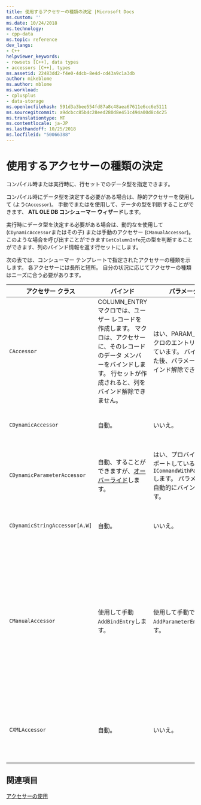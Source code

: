 ```yaml
---
title: 使用するアクセサーの種類の決定 |Microsoft Docs
ms.custom: ''
ms.date: 10/24/2018
ms.technology:
- cpp-data
ms.topic: reference
dev_langs:
- C++
helpviewer_keywords:
- rowsets [C++], data types
- accessors [C++], types
ms.assetid: 22483dd2-f4e0-4dcb-8e4d-cd43a9c1a3db
author: mikeblome
ms.author: mblome
ms.workload:
- cplusplus
- data-storage
ms.openlocfilehash: 591d3a3bee554fd87a8c48aea67611e6cc6e5111
ms.sourcegitcommit: a9dcbcc85b4c28eed280d8e451c494a00d8c4c25
ms.translationtype: MT
ms.contentlocale: ja-JP
ms.lasthandoff: 10/25/2018
ms.locfileid: "50066388"
---
```

# <a name="determining-which-type-of-accessor-to-use"></a>使用するアクセサーの種類の決定

コンパイル時または実行時に、行セットでのデータ型を指定できます。

コンパイル時にデータ型を決定する必要がある場合は、静的アクセサーを使用して (よう`CAccessor`)。 手動でまたはを使用して、データの型を判断することができます、 **ATL OLE DB コンシューマー ウィザード**します。

実行時にデータ型を決定する必要がある場合は、動的なを使用して (`CDynamicAccessor`またはその子) または手動のアクセサー (`CManualAccessor`)。 このような場合を呼び出すことができます`GetColumnInfo`元の型を判断することができます、列のバインド情報を返す行セットにします。

次の表では、コンシューマー テンプレートで指定されたアクセサーの種類を示します。 各アクセサーには長所と短所。 自分の状況に応じてアクセサーの種類はニーズに合う必要があります。

|アクセサー クラス|バインド|パラメーター|コメント|
|--------------------|-------------|---------------|-------------|
|`CAccessor`|COLUMN_ENTRY マクロでは、ユーザー レコードを作成します。 マクロは、アクセサーに、そのレコードのデータ メンバーをバインドします。 行セットが作成されると、列をバインド解除できません。|はい、PARAM_MAP マクロのエントリを使用しています。 バインドされた後、パラメーターをバインド解除できません。|少量のコードのための最も高速なアクセサー。|
|`CDynamicAccessor`|自動。|いいえ。|行セット内のデータ型がわからない場合に役立ちます。|
|`CDynamicParameterAccessor`|自動、することができますが、[オーバーライド](../../data/oledb/overriding-a-dynamic-accessor.md)します。|はい、プロバイダーがサポートしている場合`ICommandWithParameters`します。 パラメーターが自動的にバインドします。|も低速`CDynamicAccessor`ですがジェネリックのストアド プロシージャを呼び出すために便利です。|
|`CDynamicStringAccessor[A,W]`|自動。|いいえ。|文字列データとしてデータ ストアからデータを取得します。|
|`CManualAccessor`|使用して手動`AddBindEntry`します。|使用して手動で`AddParameterEntry`します。|高速です。パラメーターと列が 1 回だけバインドされます。 使用するデータの種類を決定します。 (を参照してください[DBVIEWER](https://github.com/Microsoft/VCSamples)例については、サンプル)。以上のコードを必要と`CDynamicAccessor`または`CAccessor`します。 OLE DB を直接呼び出すことのようになります。|
|`CXMLAccessor`|自動。|いいえ。|文字列データとしてデータ ストアからデータを取得し、データの XML タグを付けるように書式設定します。|

## <a name="see-also"></a>関連項目

[アクセサーの使用](../../data/oledb/using-accessors.md)